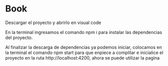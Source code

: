 # Book

Descargar el proyecto y abrirlo en visual code

En la terminal ingresamos el comando npm i para instalar las dependencias del proyecto.

Al finalizar la descarga de dependencias ya podemos iniciar, colocamos en la terminal el comando npm start para que enpiece a complilar e inicialice el proyecto en la ruta http://localhost:4200, ahora se puede utilizar la pagina

